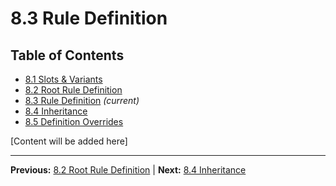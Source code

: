 # 8.3 Rule Definition

## Table of Contents
- [8.1 Slots & Variants](./8.1-slots-variants.md)
- [8.2 Root Rule Definition](./8.2-root-rule-definition.md)
- [8.3 Rule Definition](./8.3-rule-definition.md) *(current)*
- [8.4 Inheritance](./8.4-inheritance.md)
- [8.5 Definition Overrides](./8.5-definition-overrides.md)

[Content will be added here]

---

**Previous:** [8.2 Root Rule Definition](./8.2-root-rule-definition.md) | **Next:** [8.4 Inheritance](./8.4-inheritance.md)
